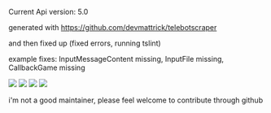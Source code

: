 Current Api version: 5.0

generated with https://github.com/devmattrick/telebotscraper

and then fixed up (fixed errors, running tslint)

example fixes: InputMessageContent missing, InputFile missing, CallbackGame missing

[![](https://api.gh-polls.com/poll/01ET2QAJ7CMJPNZKE4JR8797XD/classses%2C%20interfaces%2C%20types)](https://api.gh-polls.com/poll/01ET2QAJ7CMJPNZKE4JR8797XD/classses%2C%20interfaces%2C%20types/vote)
[![](https://api.gh-polls.com/poll/01ET2QAJ7CMJPNZKE4JR8797XD/interfaces%2C%20types)](https://api.gh-polls.com/poll/01ET2QAJ7CMJPNZKE4JR8797XD/interfaces%2C%20types/vote)
[![](https://api.gh-polls.com/poll/01ET2QAJ7CMJPNZKE4JR8797XD/classes%2C%20types)](https://api.gh-polls.com/poll/01ET2QAJ7CMJPNZKE4JR8797XD/classes%2C%20types/vote)
[![](https://api.gh-polls.com/poll/01ET2QAJ7CMJPNZKE4JR8797XD/types%20only)](https://api.gh-polls.com/poll/01ET2QAJ7CMJPNZKE4JR8797XD/types%20only/vote)

i'm not a good maintainer, please feel welcome to contribute through github

